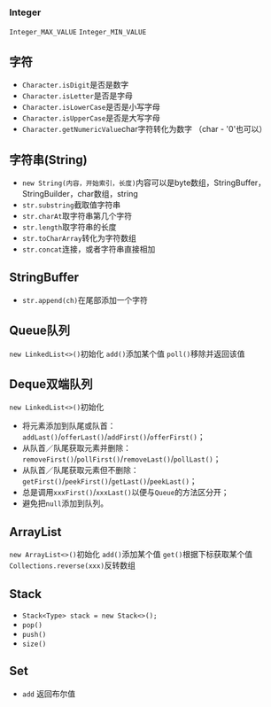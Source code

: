 ### Integer

`Integer_MAX_VALUE`
`Integer_MIN_VALUE`

## 字符

- `Character.isDigit`是否是数字
- `Character.isLetter`是否是字母
- `Character.isLowerCase`是否是小写字母
- `Character.isUpperCase`是否是大写字母
- `Character.getNumericValue`char字符转化为数字 （char - '0'也可以）

## 字符串(String)

- `new String(内容，开始索引，长度)`内容可以是byte数组，StringBuffer，StringBuilder，char数组，string
- `str.substring`截取值字符串
- `str.charAt`取字符串第几个字符
- `str.length`取字符串的长度
- `str.toCharArray`转化为字符数组
- `str.concat`连接，或者字符串直接相加

## StringBuffer

- `str.append(ch)`在尾部添加一个字符

## Queue队列

`new LinkedList<>()`初始化
`add()`添加某个值
`poll()`移除并返回该值

## Deque双端队列

`new LinkedList<>()`初始化
-   将元素添加到队尾或队首：`addLast()`/`offerLast()`/`addFirst()`/`offerFirst()`；
-   从队首／队尾获取元素并删除：`removeFirst()`/`pollFirst()`/`removeLast()`/`pollLast()`；
-   从队首／队尾获取元素但不删除：`getFirst()`/`peekFirst()`/`getLast()`/`peekLast()`；
-   总是调用`xxxFirst()`/`xxxLast()`以便与`Queue`的方法区分开；
-   避免把`null`添加到队列。

## ArrayList

`new ArrayList<>()`初始化
`add()`添加某个值
`get()`根据下标获取某个值
`Collections.reverse(xxx)`反转数组

## Stack

- `Stack<Type> stack = new Stack<>();`
- `pop()`
- `push()`
- `size()`

## Set

- `add` 返回布尔值